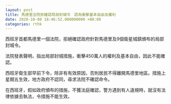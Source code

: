 ```yaml
---
layout: post
title: 馬德里法院拒確認局部封城令　認為衝擊基本自由及權利
date: 2020-10-08 18:46:52.000000000 +08:00
categories: rthk
---
```


西班牙首都馬德里一個法院，拒絕確認政府針對馬德里及9個衛星城鎮頒布的局部封城令。

法院發表聲明，指出局部封城措施，衝擊450萬人的權利及基本自由，因此不能確認。

西班牙衛生部早前下令，除非有有效原因，否則居民不得離開馬德里地區。措施上星期五生效，地方政府不認同，尋求法院不確認命令。

在西班牙，假如政府頒布的措施，不獲法庭確認，警方遇到有人違規時，就沒有法律依據去執法，令措施不能生效。
